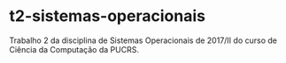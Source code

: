 # t2-sistemas-operacionais
Trabalho 2 da disciplina de Sistemas Operacionais de 2017/II do curso de Ciência da Computação da PUCRS. 
